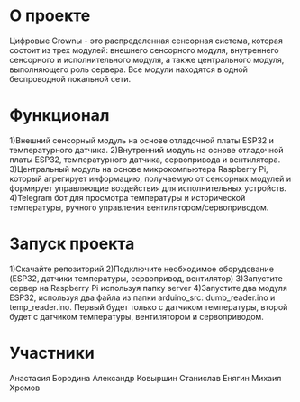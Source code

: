 # О проекте
Цифровые Crownы - это распределенная сенсорная система, которая состоит из трех модулей: внешнего сенсорного модуля, внутреннего сенсорного и исполнительного модуля, а также центрального модуля, выполняющего роль сервера. Все модули находятся в одной беспроводной локальной сети.

# Функционал
1)Внешний сенсорный модуль на основе отладочной платы ESP32 и температурного датчика.
2)Внутренний модуль на основе отладочной платы ESP32, температурного датчика, сервопривода и вентилятора.
3)Центральный модуль на основе микрокомпьютера Raspberry Pi, который агрегирует информацию, получаемую от сенсорных модулей и формирует управляющие воздействия для исполнительных устройств.
4)Telegram бот для просмотра температуры и исторической температуры, ручного управления вентилятором/сервоприводом.

# Запуск проекта
1)Скачайте репозиторий
2)Подключите необходимое оборудование (ESP32, датчики температуры, сервопривод, вентилятор)
3)Запустите сервер на Raspberry Pi используя папку server
4)Запустите два модуля ESP32, используя два файла из папки arduino_src: dumb_reader.ino и temp_reader.ino. Первый будет только с датчиком температуры, второй будет с датчиком температуры, вентилятором и сервоприводом.

# Участники
Анастасия Бородина
Александр Ковыршин
Станислав Енягин
Михаил Хромов
